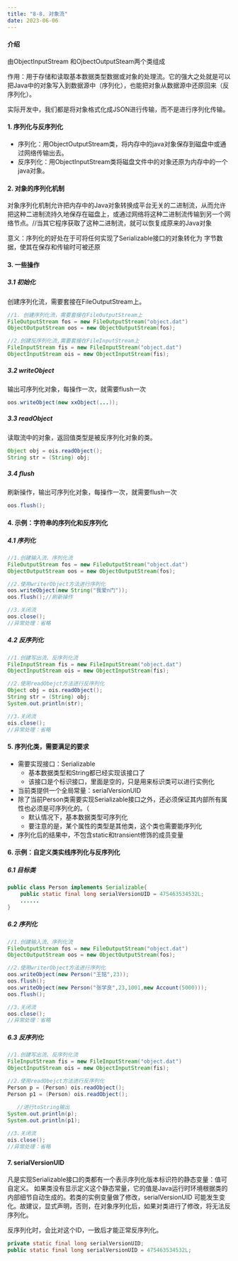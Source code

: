 ```yaml
---
title: "8-8. 对象流"
date: 2023-06-06
---
```

#### 介绍
由ObjectInputStream 和OjbectOutputSteam两个类组成

作用：用于存储和读取基本数据类型数据或对象的处理流。它的强大之处就是可以把Java中的对象写入到数据源中（序列化），也能把对象从数据源中还原回来（反序列化）。

实际开发中，我们都是将对象格式化成JSON进行传输，而不是进行序列化传输。


#### 1. 序列化与反序列化
- 序列化：用ObjectOutputStream类，将内存中的java对象保存到磁盘中或通过网络传输出去。
- 反序列化：用ObjectInputStream类将磁盘文件中的对象还原为内存中的一个java对象。

#### 2. 对象的序列化机制
对象序列化机制允许把内存中的Java对象转换成平台无关的二进制流，从而允许把这种二进制流持久地保存在磁盘上，或通过网络将这种二进制流传输到另一个网络节点。//当其它程序获取了这种二进制流，就可以恢复成原来的Java对象

意义：序列化的好处在于可将任何实现了Serializable接口的对象转化为 字节数据，使其在保存和传输时可被还原

#### 3. 一些操作
##### 3.1 初始化
创建序列化流，需要套接在FileOutputStream上。
```java
//1. 创建序列化流，需要套接在FileOutputStream上
FileOutputStream fos = new FileOutputStream("object.dat")
ObjectOutputStream oos = new ObjectOutputStream(fos);

//2.创建反序列化流,需要套接在FileInputStream上
FileInputStream fis = new FileInputStream("object.dat")
ObjectInputStream ois = new ObjectInputStream(fis);
```

##### 3.2 writeObject
输出可序列化对象，每操作一次，就需要flush一次
```java
oos.writeObject(new xxObject(...));
```

##### 3.3 readObject
读取流中的对象，返回值类型是被反序列化对象的类。
```java
Object obj = ois.readObject();
String str = (String) obj;
```

##### 3.4 flush
刷新操作，输出可序列化对象，每操作一次，就需要flush一次
```java
oos.flush();
```

#### 4. 示例：字符串的序列化和反序列化
##### 4.1 序列化
```java
//1.创建输入流、序列化流
FileOutputStream fos = new FileOutputStream("object.dat")
ObjectOutputStream oos = new ObjectOutputStream(fos);

//2.使用writerObject方法进行序列化
oos.writeObject(new String("我爱n门"));
oos.flush();//刷新操作

//3.关闭流
oos.close();
//异常处理：省略
```

##### 4.2 反序列化
```java
//1.创建写出流、反序列化流
FileInputStream fis = new FileInputStream("object.dat")
ObjectInputStream ois = new ObjectInputStream(fis);

//2.使用readObejct方法进行反序列化
Object obj = ois.readObject();
String str = (String) obj;
System.out.println(str);

//3.关闭流
ois.close();
//异常处理：省略
```

#### 5. 序列化类，需要满足的要求     
- 需要实现接口：Serializable
    - 基本数据类型和String都已经实现该接口了
    - 该接口是个标识接口，里面是空的，只是用来标识类可以进行实例化
- 当前类提供一个全局常量：serialVersionUID
- 除了当前Person类需要实现Serializable接口之外，还必须保证其内部所有属性也必须是可序列化的。（
    - 默认情况下，基本数据类型可序列化
    - 要注意的是，某个属性的类型是其他类，这个类也需要能序列化
- 序列化后的结果中，不包含static和transient修饰的成员变量

#### 6. 示例：自定义类实线序列化与反序列化
##### 6.1 目标类
```java
public class Person implements Serializable{
    public static final long serialVersionUID = 475463534532L;
    ......
}
```
##### 6.2 序列化
```java
//1.创建输入流、序列化流
FileOutputStream fos = new FileOutputStream("object.dat")
ObjectOutputStream oos = new ObjectOutputStream(fos);

//2.使用writerObject方法进行序列化
oos.writeObject(new Person("王铭",23));
oos.flush();
oos.writeObject(new Person("张学良",23,1001,new Account(5000)));
oos.flush();

//3.关闭流
oos.close();
//异常处理：省略
```
##### 6.3 反序列化
```java
//1.创建写出流、反序列化流
FileInputStream fis = new FileInputStream("object.dat")
ObjectInputStream ois = new ObjectInputStream(fis);

//2.使用readObejct方法进行反序列化
Person p = (Person) ois.readObject();
Person p1 = (Person) ois.readObject();
   
   //进行toString输出
System.out.println(p);
System.out.println(p1);

//3.关闭流
ois.close();
//异常处理：省略
```

#### 7. serialVersionUID
凡是实现Serializable接口的类都有一个表示序列化版本标识符的静态变量：值可自定义。
如果类没有显示定义这个静态常量，它的值是Java运行时环境根据类的内部细节自动生成的。若类的实例变量做了修改，serialVersionUID 可能发生变化。故建议，显式声明，否则，在对象序列化后，如果对类进行了修改，将无法反序列化。

反序列化时，会比对这个ID，一致后才能正常反序列化。
```java
private static final long serialVersionUID;
public static final long serialVersionUID = 475463534532L;
```
